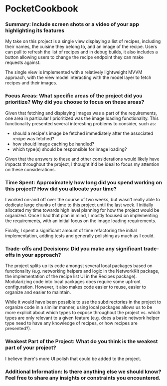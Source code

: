 #  PocketCookbook

### Summary: Include screen shots or a video of your app highlighting its features
My take on this project is a single view displaying a list of recipes, including their names, the cuisine they belong
to, and an image of the recipe. Users can pull to refresh the list of recipes and in debug builds, it also includes a 
button allowing users to change the recipe endpoint they can make requests against.

The single view is implemented with a relatively lightweight MVVM approach, with the view model interacting with the
model layer to fetch recipes and their images.

### Focus Areas: What specific areas of the project did you prioritize? Why did you choose to focus on these areas?

Given that fetching and displaying images was a part of the requirements, one area in particular I prioritized was
the image loading functionality. This functionality presented several interesting problems to consider, such as:
- should a recipe's image be fetched immediately after the associated recipe was fetched?
- how should image caching be handled?
- which type(s) should be responsible for image loading?

Given that the answers to these and other considerations would likely have impacts throughout the project, I thought
it'd be ideal to focus my attention on these considerations.

### Time Spent: Approximately how long did you spend working on this project? How did you allocate your time?

I worked on-and off over the course of two weeks, but wasn't really able to dedicate large chunks of time to this project 
until the last week. I initially allocated my time towards high level planning for how the project would be organized. 
Once I had that plan in mind, I mostly focused on implementing the requirements, with an initial focus on the image loading 
requirements.

Finally, I spent a significant amount of time refactoring the initial implementation, adding tests and generally polishing
as much as I could.

### Trade-offs and Decisions: Did you make any significant trade-offs in your approach?

The project splits up its code amongst several local packages based on functionality (e.g. networking helpers and logic
in the NetworkKit package, the implementation of the recipe list UI in the Recipes package). Modularizing code into
local packages does require some upfront configuration. However, it also makes code easier to reuse, easier to
organize and easier to maintain.

While it would have been possible to use the subdirectories in the project to organize code in a similar manner,
using local packages allows us to be more explicit about which types to expose throughout the project vs. which types
are only relevant to a given feature (e.g. does a basic network helper type need to have any knowledge of recipes, or
how recipes are presented?).

### Weakest Part of the Project: What do you think is the weakest part of your project?

I believe there's more UI polish that could be added to the project.

### Additional Information: Is there anything else we should know? Feel free to share any insights or constraints you encountered.
